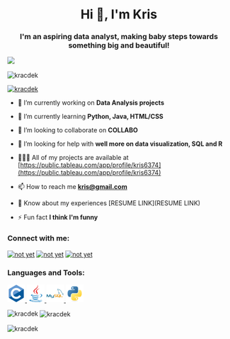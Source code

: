 <h1 align="center">Hi 👋, I'm Kris</h1>
<h3 align="center">I'm an aspiring data analyst, making baby steps towards something big and beautiful!</h3>
<img src="https://www.canva.com/design/DAE7c-FbrhM/JmUjsISxnw8v0zFtlQwZZA/edit?utm_content=DAE7c-FbrhM&utm_campaign=designshare&utm_medium=link2&utm_source=sharebutton alt="kracdek" />


<p align="left"> <img src="https://komarev.com/ghpvc/?username=kracdek&label=Profile%20views&color=0e75b6&style=flat" alt="kracdek" /> </p>

<p align="left"> <a href="https://github.com/ryo-ma/github-profile-trophy"><img src="https://github-profile-trophy.vercel.app/?username=kracdek" alt="kracdek" /></a> </p>

- 🔭 I’m currently working on **Data Analysis projects**

- 🌱 I’m currently learning **Python, Java, HTML/CSS**

- 👯 I’m looking to collaborate on **COLLABO**

- 🤝 I’m looking for help with **well more on data visualization, SQL and R**

- 👩🏾‍💻 All of my projects are available at [https://public.tableau.com/app/profile/kris6374](https://public.tableau.com/app/profile/kris6374)

- 📫 How to reach me **kris@gmail.com**

- 📄 Know about my experiences [RESUME LINK](RESUME LINK)

- ⚡ Fun fact **I think I'm funny**

<h3 align="left">Connect with me:</h3>
<p align="left">
<a href="https://linkedin.com/in/not yet" target="blank"><img align="center" src="https://raw.githubusercontent.com/rahuldkjain/github-profile-readme-generator/master/src/images/icons/Social/linked-in-alt.svg" alt="not yet" height="30" width="40" /></a>
<a href="https://kaggle.com/not yet" target="blank"><img align="center" src="https://raw.githubusercontent.com/rahuldkjain/github-profile-readme-generator/master/src/images/icons/Social/kaggle.svg" alt="not yet" height="30" width="40" /></a>
<a href="https://discord.gg/not yet" target="blank"><img align="center" src="https://raw.githubusercontent.com/rahuldkjain/github-profile-readme-generator/master/src/images/icons/Social/discord.svg" alt="not yet" height="30" width="40" /></a>
</p>

<h3 align="left">Languages and Tools:</h3>
<p align="left"> <a href="https://www.cprogramming.com/" target="_blank" rel="noreferrer"> <img src="https://raw.githubusercontent.com/devicons/devicon/master/icons/c/c-original.svg" alt="c" width="40" height="40"/> </a> <a href="https://www.java.com" target="_blank" rel="noreferrer"> <img src="https://raw.githubusercontent.com/devicons/devicon/master/icons/java/java-original.svg" alt="java" width="40" height="40"/> </a> <a href="https://www.mysql.com/" target="_blank" rel="noreferrer"> <img src="https://raw.githubusercontent.com/devicons/devicon/master/icons/mysql/mysql-original-wordmark.svg" alt="mysql" width="40" height="40"/> </a> <a href="https://www.python.org" target="_blank" rel="noreferrer"> <img src="https://raw.githubusercontent.com/devicons/devicon/master/icons/python/python-original.svg" alt="python" width="40" height="40"/> </a> </p>

<p><img align="left" src="https://github-readme-stats.vercel.app/api/top-langs?username=kracdek&show_icons=true&locale=en&layout=compact" alt="kracdek" /></p>

<p>&nbsp;<img align="center" src="https://github-readme-stats.vercel.app/api?username=kracdek&show_icons=true&locale=en" alt="kracdek" /></p>

<p><img align="center" src="https://github-readme-streak-stats.herokuapp.com/?user=kracdek&" alt="kracdek" /></p>
